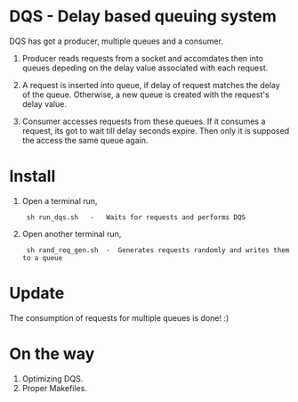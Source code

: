 DQS - Delay based queuing system
================================

DQS has got a producer, multiple queues and a consumer.

1. Producer reads requests from a socket and accomdates then into queues depeding on the delay value associated with each request. 

2. A request is inserted into queue, if delay of request matches the delay of the queue. Otherwise, a new queue is created with the request's delay value.

3. Consumer accesses requests from these queues. If it consumes a request, its got to wait till delay seconds expire. Then only it is supposed the access the same queue again.

Install
=======

1. Open a terminal run,

        sh run_dqs.sh   -   Waits for requests and performs DQS
        
2. Open another terminal run,

        sh rand_req_gen.sh  -  Generates requests randomly and writes them to a queue
        
        
Update
======

The consumption of requests for multiple queues is done! :)

On the way
==========

1. Optimizing DQS.
2. Proper Makefiles.
